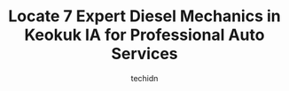 ---
layout: ampstory
image: https://images.unsplash.com/photo-1637160969382-6562ca0d1435?ixlib=rb-4.0.3&ixid=MnwxMjA3fDB8MHxwaG90by1wYWdlfHx8fGVufDB8fHx8&auto=format&fit=crop&w=640&h=853&q=80
author: techidn
featured: false
description: When it comes to maintaining and repairing your vehicle in Keokuk IA, USA, you deserve nothing but the best. Thats why the 7 best Diesel Mechanic in the area are here to offer their experti
title: Locate 7 Expert Diesel Mechanics in Keokuk IA for Professional Auto Services
cover:
   title: Locate 7 Expert Diesel Mechanics in Keokuk IA for Professional Auto Services
   subtitle: Rickpate
   background: https://images.unsplash.com/photo-1637160969382-6562ca0d1435?ixlib=rb-4.0.3&ixid=MnwxMjA3fDB8MHxwaG90by1wYWdlfHx8fGVufDB8fHx8&auto=format&fit=crop&w=640&h=853&q=80

pages: 
 - layout: thirds
   top: <h1>#1 OReilly Auto Parts</h1>
   bottom: "<p>Im not a car girl but I can go in there and give them details and I get the best from them. Recommend them wholeheartedly</p>"
   background: https://www.knot35.com/toplist/wp-content/uploads/2023/06/best-diesel-mechanic-1-in-keokuk-ia-1685841610.jpeg
   backgroundblur: true
 - layout: thirds
   top: <h1>#2 Winners Circle Mobil 1 Express</h1>
   bottom: "<p>1703 Main St, Keokuk, IA 52632, United States</p>"
   background: https://www.knot35.com/toplist/wp-content/uploads/2023/06/best-diesel-mechanic-2-in-keokuk-ia-1685841611.jpeg
   cta:
      link: https://www.knot35.com/toplist/locate-7-expert-diesel-mechanics-in-keokuk-ia-for-professional-auto-services/
      text: Locate 7 Expert Diesel Mechanics in Keokuk IA for Professional Auto Services
 - layout: thirds
   top: <h1>#3 AutoZone Auto Parts</h1>
   bottom: "<p>2215 Main St, Keokuk, IA 52632, United States</p>"
   background: https://www.knot35.com/toplist/wp-content/uploads/2023/06/best-diesel-mechanic-3-in-keokuk-ia-1685841611.jpeg
   cta:
      link: https://www.knot35.com/toplist/locate-7-expert-diesel-mechanics-in-keokuk-ia-for-professional-auto-services/
      text: Locate 7 Expert Diesel Mechanics in Keokuk IA for Professional Auto Services
 - layout: thirds
   top: <h1>#4 Rairdens Auto Salvage and Towing</h1>
   bottom: "<p>3944 S 7th St, Keokuk, IA 52632, United States</p>"
   background: https://images.unsplash.com/photo-1462556791646-c201b8241a94?ixlib=rb-4.0.3&ixid=MnwxMjA3fDB8MHxwaG90by1wYWdlfHx8fGVufDB8fHx8&auto=format&fit=crop&w=640&h=853&q=80
   cta:
      link: https://www.knot35.com/toplist/locate-7-expert-diesel-mechanics-in-keokuk-ia-for-professional-auto-services/
      text: Locate 7 Expert Diesel Mechanics in Keokuk IA for Professional Auto Services
 - layout: thirds
   top: <h1>#5 Goodyear Auto Service</h1>
   bottom: "<p>724 Main St, Keokuk, IA 52632, United States</p>"
   background: https://images.unsplash.com/photo-1531169509526-f8f1fdaa4a67?ixlib=rb-4.0.3&ixid=MnwxMjA3fDB8MHxwaG90by1wYWdlfHx8fGVufDB8fHx8&auto=format&fit=crop&w=640&h=853&q=80
   cta:
      link: https://www.knot35.com/toplist/locate-7-expert-diesel-mechanics-in-keokuk-ia-for-professional-auto-services/
      text: Locate 7 Expert Diesel Mechanics in Keokuk IA for Professional Auto Services
 - layout: thirds
   top: <h1>#6 Discount Tire & Service</h1>
   bottom: "<p>1003 Main St, Keokuk, IA 52632, United States</p>"
   background: https://images.unsplash.com/photo-1608501821300-4f99e58bba77?ixlib=rb-4.0.3&ixid=MnwxMjA3fDB8MHxwaG90by1wYWdlfHx8fGVufDB8fHx8&auto=format&fit=crop&w=640&h=853&q=80
   cta:
      link: https://www.knot35.com/toplist/locate-7-expert-diesel-mechanics-in-keokuk-ia-for-professional-auto-services/
      text: Locate 7 Expert Diesel Mechanics in Keokuk IA for Professional Auto Services
 - layout: thirds
   top: <h1>#7 T & D Repair</h1>
   bottom: "<p>6576 US-61 South, Burlington, IA 52601, United States</p>"
   background: https://images.unsplash.com/photo-1489648022186-8f49310909a0?ixlib=rb-4.0.3&ixid=MnwxMjA3fDB8MHxwaG90by1wYWdlfHx8fGVufDB8fHx8&auto=format&fit=crop&w=640&h=853&q=80
   cta:
      link: https://www.knot35.com/toplist/locate-7-expert-diesel-mechanics-in-keokuk-ia-for-professional-auto-services/
      text: Locate 7 Expert Diesel Mechanics in Keokuk IA for Professional Auto Services
 - layout: thirds
   middle: Continue reading...
   background: https://plus.unsplash.com/premium_photo-1664640458616-3c74f8cb4589?ixlib=rb-4.0.3&ixid=MnwxMjA3fDB8MHxwaG90by1wYWdlfHx8fGVufDB8fHx8&auto=format&fit=crop&w=640&h=853&q=80
   cta:
      link: https://www.knot35.com/toplist/locate-7-expert-diesel-mechanics-in-keokuk-ia-for-professional-auto-services/
      text: Locate 7 Expert Diesel Mechanics in Keokuk IA for Professional Auto Services
      
---